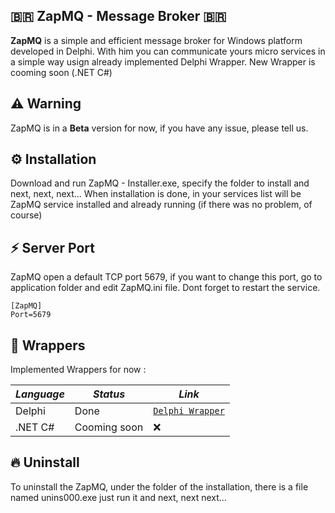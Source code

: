 ## 🇧🇷  ZapMQ - Message Broker 🇧🇷
  
  <b>ZapMQ</b> is a simple and efficient message broker for Windows platform developed in Delphi. With him you can communicate yours micro services in a simple way usign already implemented Delphi Wrapper. New Wrapper is cooming soon (.NET C#)

## ⚠️ Warning

ZapMQ is in a <b>Beta</b> version for now, if you have any issue, please tell us.

## ⚙️ Installation

Download and run ZapMQ - Installer.exe, specify the folder to install and next, next, next...
When installation is done, in your services list will be ZapMQ service installed and already running (if there was no problem, of course)

## ⚡️ Server Port

ZapMQ open a default TCP port 5679, if you want to change this port, go to application folder and edit ZapMQ.ini file. Dont forget to restart the service.

```iniFile
[ZapMQ]
Port=5679 
```

## 🧬  Wrappers

Implemented Wrappers for now :

| _Language_ | _Status_        | _Link_            | 
| ---------- | --------------- | ----------------- |
|  Delphi    | Done            | [`Delphi Wrapper`](https://github.com/HashLoad/boss)|
|  .NET C#   | Cooming soon    | ❌                |

## 🔥 Uninstall

To uninstall the ZapMQ, under the folder of the installation, there is a file named unins000.exe just run it and next, next next...